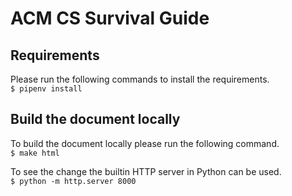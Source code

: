 # ACM CS Survival Guide

## Requirements
Please run the following commands to install the requirements.  
`$ pipenv install`

## Build the document locally
To build the document locally please run the following command.  
`$ make html`

To see the change the builtin HTTP server in Python can be used.  
`$ python -m http.server 8000`